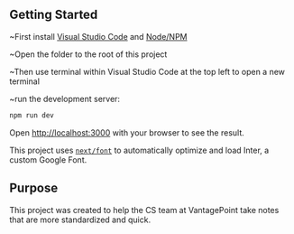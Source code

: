 ## Getting Started

~First install [Visual Studio Code](https://code.visualstudio.com/download) and [Node/NPM](https://docs.npmjs.com/downloading-and-installing-node-js-and-npm)

~Open the folder to the root of this project

~Then use terminal within Visual Studio Code at the top left to open a new terminal

~run the development server:
```bash
npm run dev
```

Open [http://localhost:3000](http://localhost:3000) with your browser to see the result.

This project uses [`next/font`](https://nextjs.org/docs/basic-features/font-optimization) to automatically optimize and load Inter, a custom Google Font.

## Purpose

This project was created to help the CS team at VantagePoint take notes that are more standardized and quick. 

